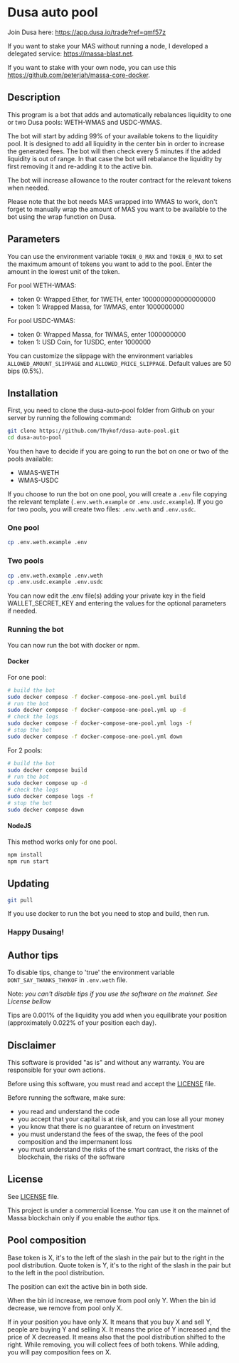 # Dusa auto pool

Join Dusa here: <https://app.dusa.io/trade?ref=qmf57z>

If you want to stake your MAS without running a node, I developed a delegated service: <https://massa-blast.net>.

If you want to stake with your own node, you can use this <https://github.com/peterjah/massa-core-docker>.

## Description

This program is a bot that adds and automatically rebalances liquidity to one or two Dusa pools: WETH-WMAS and USDC-WMAS.

The bot will start by adding 99% of your available tokens to the liquidity pool. It is designed to add all liquidity in
the center bin in order to increase the generated fees. The bot will then check every 5 minutes if the added liquidity
is out of range. In that case the bot will rebalance the liquidity by first removing it and re-adding it to the active
bin.

The bot will increase allowance to the router contract for the relevant tokens when needed.

Please note that the bot needs MAS wrapped into WMAS to work, don't forget to manually wrap the amount of MAS you want
to be available to the bot using the wrap function on Dusa.

## Parameters

You can use the environment variable `TOKEN_0_MAX` and `TOKEN_0_MAX` to set the maximum amount of tokens you want to add to the pool. Enter the amount in the lowest unit of the token.

For pool WETH-WMAS:

- token 0: Wrapped Ether, for 1WETH, enter 1000000000000000000
- token 1: Wrapped Massa, for 1WMAS, enter 1000000000

For pool USDC-WMAS:

- token 0: Wrapped Massa, for 1WMAS, enter 1000000000
- token 1: USD Coin, for 1USDC, enter 1000000

You can customize the slippage with the environment variables `ALLOWED_AMOUNT_SLIPPAGE` and `ALLOWED_PRICE_SLIPPAGE`.
Default values are 50 bips (0.5%).

## Installation

First, you need to clone the dusa-auto-pool folder from Github on your server by running the following command:

```bash
git clone https://github.com/Thykof/dusa-auto-pool.git
cd dusa-auto-pool
```

You then have to decide if you are going to run the bot on one or two of the pools available:

- WMAS-WETH
- WMAS-USDC

If you choose to run the bot on one pool, you will create a `.env` file copying the relevant template
(`.env.weth.example` or `.env.usdc.example`). If you go for two pools, you will create two files: `.env.weth` and
`.env.usdc`.

### One pool

```bash
cp .env.weth.example .env
```

### Two pools

```bash
cp .env.weth.example .env.weth
cp .env.usdc.example .env.usdc
```

You can now edit the .env file(s) adding your private key in the field WALLET_SECRET_KEY and entering the values for the
optional parameters if needed.

### Running the bot

You can now run the bot with docker or npm.

#### Docker

For one pool:

```bash
# build the bot
sudo docker compose -f docker-compose-one-pool.yml build
# run the bot
sudo docker compose -f docker-compose-one-pool.yml up -d
# check the logs
sudo docker compose -f docker-compose-one-pool.yml logs -f
# stop the bot
sudo docker compose -f docker-compose-one-pool.yml down
```

For 2 pools:

```bash
# build the bot
sudo docker compose build
# run the bot
sudo docker compose up -d
# check the logs
sudo docker compose logs -f
# stop the bot
sudo docker compose down
```

#### NodeJS

This method works only for one pool.

```bash
npm install
npm run start
```

## Updating

```bash
git pull
```

If you use docker to run the bot you need to stop and build, then run.

### **Happy Dusaing!**

## Author tips

To disable tips, change to 'true' the environment variable `DONT_SAY_THANKS_THYKOF` in `.env.weth` file.

Note: *you can't disable tips if you use the software on the mainnet. See License bellow*

Tips are 0.001% of the liquidity you add when you equilibrate your position (approximately 0.022% of your position each day).

## Disclaimer

This software is provided "as is" and without any warranty. You are responsible for your own actions.

Before using this software, you must read and accept the [LICENSE](LICENSE) file.

Before running the software, make sure:

- you read and understand the code
- you accept that your capital is at risk, and you can lose all your money
- you know that there is no guarantee of return on investment
- you must understand the fees of the swap, the fees of the pool composition and the impermanent loss
- you must understand the risks of the smart contract, the risks of the blockchain, the risks of the software

## License

See [LICENSE](LICENSE) file.

This project is under a commercial license. You can use it on the mainnet of Massa blockchain
only if you enable the author tips.

## Pool composition

Base token is X, it's to the left of the slash in the pair but to the right in the pool distribution.
Quote token is Y, it's to the right of the slash in the pair but to the left in the pool distribution.

The position can exit the active bin in both side.

When the bin id increase, we remove from pool only Y.
When the bin id decrease, we remove from pool only X.

If in your position you have only X.
It means that you buy X and sell Y, people are buying Y and selling X.
It means the price of Y increased and the price of X decreased.
It means also that the pool distribution shifted to the right.
While removing, you will collect fees of both tokens.
While adding, you will pay composition fees on X.
